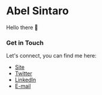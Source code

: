 <!-- ![Cover Photo](./Assets/n-w.png) -->

# Abel Sintaro

Hello there :wave:

### Get in Touch

Let's connect, you can find me here:

- [Site](https://abel-sintaro.tech)
- [Twitter](https://twitter.com/AbelSintaro)
- [LinkedIn](https://www.linkedin.com/in/abel-sintaro/)
- [E-mail](mailto:hi@abel-sintaro.tech)
